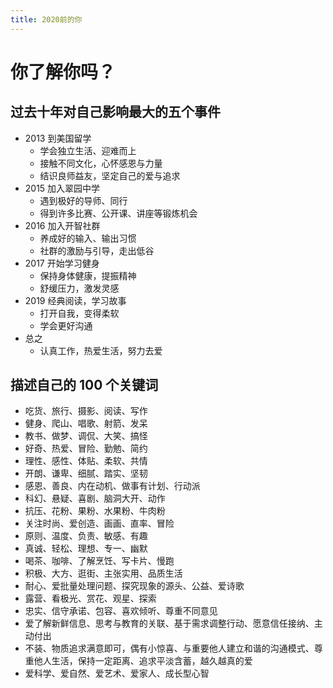 ```yaml
---
title: 2020前的你
---
```


# 你了解你吗？
## 过去十年对自己影响最大的五个事件
- 2013 到美国留学
    - 学会独立生活、迎难而上
    - 接触不同文化，心怀感恩与力量
    - 结识良师益友，坚定自己的爱与追求
- 2015 加入翠园中学
    - 遇到极好的导师、同行
    - 得到许多比赛、公开课、讲座等锻炼机会
- 2016 加入开智社群
    - 养成好的输入、输出习惯
    - 社群的激励与引导，走出低谷
- 2017 开始学习健身
    - 保持身体健康，提振精神
    - 舒缓压力，激发灵感
- 2019 经典阅读，学习故事
    - 打开自我，变得柔软
    - 学会更好沟通
- 总之
    - 认真工作，热爱生活，努力去爱

    
## 描述自己的 100 个关键词
- 吃货、旅行、摄影、阅读、写作
- 健身、爬山、唱歌、射箭、发呆
- 教书、做梦、调侃、大笑、搞怪
- 好奇、热爱、冒险、勤勉、简约
- 理性、感性、体贴、柔软、共情
- 开朗、谦卑、细腻、踏实、坚韧
- 感恩、善良、内在动机、做事有计划、行动派
- 科幻、悬疑、喜剧、脑洞大开、动作
- 抗压、花粉、果粉、水果粉、牛肉粉
- 关注时尚、爱创造、画画、直率、冒险
- 原则、温度、负责、敏感、有趣
- 真诚、轻松、理想、专一、幽默
- 喝茶、咖啡、了解烹饪、写卡片、慢跑
- 积极、大方、逛街、主张实用、品质生活
- 耐心、爱批量处理问题、探究现象的源头、公益、爱诗歌
- 露营、看极光、赏花、观星、探索
- 忠实、信守承诺、包容、喜欢倾听、尊重不同意见
- 爱了解新鲜信息、思考与教育的关联、基于需求调整行动、愿意信任接纳、主动付出
- 不装、物质追求满意即可，偶有小惊喜、与重要他人建立和谐的沟通模式、尊重他人生活，保持一定距离、追求平淡含蓄，越久越真的爱
- 爱科学、爱自然、爱艺术、爱家人、成长型心智


